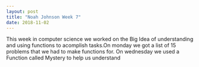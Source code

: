 ```yaml
---
layout: post
title: "Noah Johnson Week 7"
date: 2018-11-02
---
```


This week in computer science we worked on the Big Idea of understanding and using functions to acomplish tasks.On monday we 
got a list of 15 problems that we had to make functions for. On wednesday we used a Function called Mystery to help us understand 
